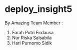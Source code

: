 # deploy_insight5

By Amazing Team Member :
1. Farah Putri Firdausa
2. Nur Riska Salsabila
3. Hari Purnomo Sidik
